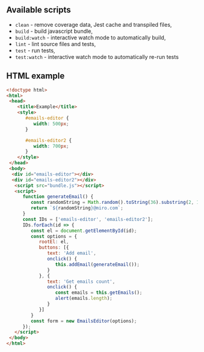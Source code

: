 ## Available scripts

+ `clean` - remove coverage data, Jest cache and transpiled files,
+ `build` - build javascript bundle,
+ `build:watch` - interactive watch mode to automatically build,
+ `lint` - lint source files and tests,
+ `test` - run tests,
+ `test:watch` - interactive watch mode to automatically re-run tests

## HTML example

```html
<!doctype html>
<html>
 <head>
    <title>Example</title>
    <style>
       #emails-editor {
          width: 500px;
       }

       #emails-editor2 {
          width: 700px;
       }
    </style>
 </head>
 <body>
  <div id="emails-editor"></div>
  <div id="emails-editor2"></div>
   <script src="bundle.js"></script>
   <script>
      function generateEmail() {
         const randomString = Math.random().toString(36).substring(2, 15);
         return `${randomString}@miro.com`;
      }
      const IDs = ['emails-editor', 'emails-editor2'];
      IDs.forEach(id => {
         const el = document.getElementById(id);
         const options = {
            rootEl: el,
            buttons: [{
               text: 'Add email',
               onclick() {
                  this.addEmail(generateEmail());
               }
            }, {
               text: 'Get emails count',
               onclick() {
                  const emails = this.getEmails();
                  alert(emails.length);
               }
            }]
         }
         const form = new EmailsEditor(options);
      });
   </script>
 </body>
</html>

```